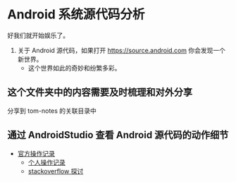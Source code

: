 # Android 系统源代码分析
好我们就开始娱乐了。

1. 关于 Android 源代码，如果打开 https://source.android.com 你会发现一个新世界。
    - 这个世界如此的奇妙和纷繁多彩。


## 这个文件夹中的内容需要及时梳理和对外分享
分享到 tom-notes 的关联目录中



## 通过 AndroidStudio 查看 Android 源代码的动作细节
* [官方操作记录](https://android.googlesource.com/platform/development/+/master/tools/idegen/README)
    - [个人操作记录](https://github.com/TomGarden/tom-notes/issues/4)
    - [stackoverflow 探讨](https://stackoverflow.com/a/21471652)
